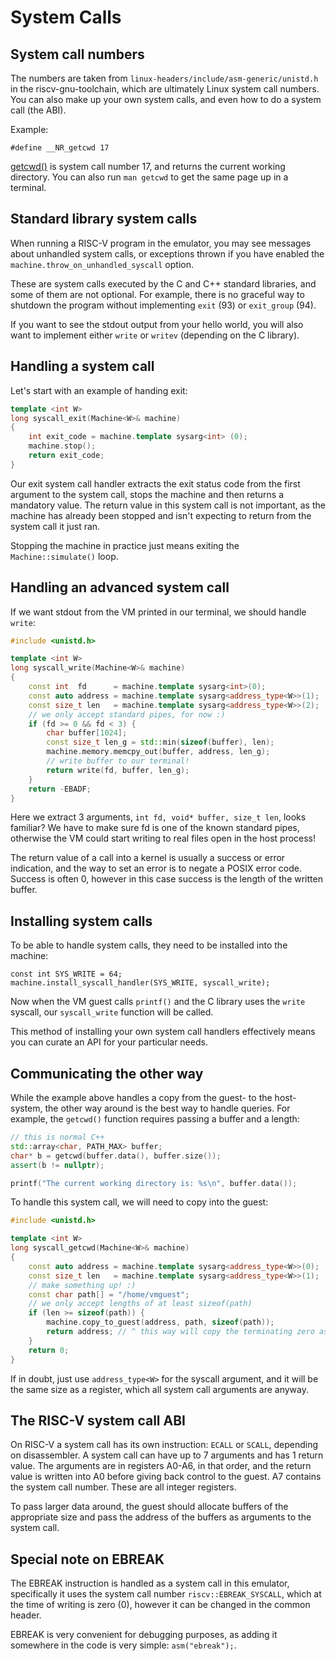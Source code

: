 # System Calls

## System call numbers

The numbers are taken from `linux-headers/include/asm-generic/unistd.h` in the riscv-gnu-toolchain, which are ultimately Linux system call numbers. You can also make up your own system calls, and even how to do a system call (the ABI).

Example:
```
#define __NR_getcwd 17
```
[getcwd()](http://man7.org/linux/man-pages/man2/getcwd.2.html) is system call number 17, and returns the current working directory. You can also run `man getcwd` to get the same page up in a terminal.

## Standard library system calls

When running a RISC-V program in the emulator, you may see messages about unhandled system calls, or exceptions thrown if you have enabled the `machine.throw_on_unhandled_syscall` option.

These are system calls executed by the C and C++ standard libraries, and some of them are not optional. For example, there is no graceful way to shutdown the program without implementing `exit` (93) or `exit_group` (94).

If you want to see the stdout output from your hello world, you will also want to implement either `write` or `writev` (depending on the C library).

## Handling a system call

Let's start with an example of handing exit:
```C++
template <int W>
long syscall_exit(Machine<W>& machine)
{
	int exit_code = machine.template sysarg<int> (0);
	machine.stop();
	return exit_code;
}
```
Our exit system call handler extracts the exit status code from the first argument to the system call, stops the machine and then returns a mandatory value. The return value in this system call is not important, as the machine has already been stopped and isn't expecting to return from the system call it just ran.

Stopping the machine in practice just means exiting the `Machine::simulate()` loop.

## Handling an advanced system call

If we want stdout from the VM printed in our terminal, we should handle `write`:

```C++
#include <unistd.h>

template <int W>
long syscall_write(Machine<W>& machine)
{
	const int  fd      = machine.template sysarg<int>(0);
	const auto address = machine.template sysarg<address_type<W>>(1);
	const size_t len   = machine.template sysarg<address_type<W>>(2);
	// we only accept standard pipes, for now :)
	if (fd >= 0 && fd < 3) {
		char buffer[1024];
		const size_t len_g = std::min(sizeof(buffer), len);
		machine.memory.memcpy_out(buffer, address, len_g);
		// write buffer to our terminal!
		return write(fd, buffer, len_g);
	}
	return -EBADF;
}
```
Here we extract 3 arguments, `int fd, void* buffer, size_t len`, looks familiar? We have to make sure fd is one of the known standard pipes, otherwise the VM could start writing to real files open in the host process!

The return value of a call into a kernel is usually a success or error indication, and the way to set an error is to negate a POSIX error code. Success is often 0, however in this case success is the length of the written buffer.

## Installing system calls

To be able to handle system calls, they need to be installed into the machine:

```
const int SYS_WRITE = 64;
machine.install_syscall_handler(SYS_WRITE, syscall_write);
```
Now when the VM guest calls `printf()` and the C library uses the `write` syscall, our `syscall_write` function will be called.

This method of installing your own system call handlers effectively means you can curate an API for your particular needs.

## Communicating the other way

While the example above handles a copy from the guest- to the host-system, the other way around is the best way to handle queries. For example, the `getcwd()` function requires passing a buffer and a length:

```C++
// this is normal C++
std::array<char, PATH_MAX> buffer;
char* b = getcwd(buffer.data(), buffer.size());
assert(b != nullptr);

printf("The current working directory is: %s\n", buffer.data());
```

To handle this system call, we will need to copy into the guest:

```C++
#include <unistd.h>

template <int W>
long syscall_getcwd(Machine<W>& machine)
{
	const auto address = machine.template sysarg<address_type<W>>(0);
	const size_t len   = machine.template sysarg<address_type<W>>(1);
	// make something up! :)
	const char path[] = "/home/vmguest";
	// we only accept lengths of at least sizeof(path)
	if (len >= sizeof(path)) {
		machine.copy_to_guest(address, path, sizeof(path));
		return address; // ^ this way will copy the terminating zero as well!
	}
	return 0;
}
```

If in doubt, just use `address_type<W>` for the syscall argument, and it will be the same size as a register, which all system call arguments are anyway.

## The RISC-V system call ABI

On RISC-V a system call has its own instruction: `ECALL` or `SCALL`, depending on disassembler. A system call can have up to 7 arguments and has 1 return value. The arguments are in registers A0-A6, in that order, and the return value is written into A0 before giving back control to the guest. A7 contains the system call number. These are all integer registers.

To pass larger data around, the guest should allocate buffers of the appropriate size and pass the address of the buffers as arguments to the system call.

## Special note on EBREAK

The EBREAK instruction is handled as a system call in this emulator, specifically it uses the system call number `riscv::EBREAK_SYSCALL`, which at the time of writing is zero (0), however it can be changed in the common header.

EBREAK is very convenient for debugging purposes, as adding it somewhere in the code is very simple: `asm("ebreak");`.
